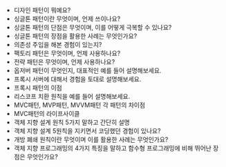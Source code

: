 - 디자인 패턴이 뭐예요?
- 싱글톤 패턴이란 무엇이며, 언제 쓰이나요?
- 싱글톤 패턴의 단점은 무엇이며, 이를 어떻게 극복할 수 있나요?
- 싱글톤 패턴의 장점을 활용한 사례는 무엇인가요?
- 의존성 주입을 해본 경험이 있는지?
- 팩토리 패턴은 무엇이며, 언제 사용하나요?
- 전략 패턴은 무엇이며, 언제 사용하나요?
- 옵저버 패턴이 무엇인지, 대표적인 예를 들어 설명해보세요.
- 프록시 서버에 대해서 경험을 토대로 설명해보세요.
- 프록시 패턴의 이점
- 리스코프 치환 원칙을 예를 들어 설명해보세요.
- MVC패턴, MVP패턴, MVVM패턴 각 패턴의 차이점
- MVC패턴의 라이프사이클
- 객체 지향 설계 원칙 5가지 말하고 간단히 설명
- 객체 지향 설계 5원칙을 지키면서 코딩했던 경험이 있나요?
- 개방 폐쇄 원칙이란 무엇이며 이를 활용한 사례는 무엇인가요?
- 객체 지향 프로그래밍의 4가지 특징을 말하고 함수형 프로그래밍에 비해 뛰어난 장점은 무엇인가요?
